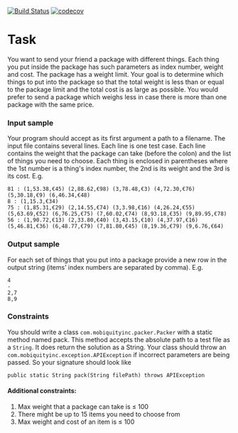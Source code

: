 [![Build Status](https://api.travis-ci.org/stankevichevg/package-challenge.svg?branch=master)](https://travis-ci.org/stankevichevg/package-challenge)
[![codecov](https://codecov.io/gh/stankevichevg/package-challenge/branch/master/graph/badge.svg)](https://codecov.io/gh/stankevichevg/package-challenge)

# Task

You want to send your friend a package with different things.
Each thing you put inside the package has such parameters as index number, weight and cost. The package has a weight limit. Your goal is to determine which things to put into the package so that the total weight is less than or equal to the package limit and the total cost is as large as possible.
You would prefer to send a package which weighs less in case there is more than one package with the same price.

### Input sample

Your program should accept as its first argument a path to a filename. The input file contains several lines. Each line is one test case.
Each line contains the weight that the package can take (before the colon) and the list of things you need to choose. Each thing is enclosed in parentheses where the 1st number is a thing's index number, the 2nd is its weight and the 3rd is its cost. E.g.

```
81 : (1,53.38,€45) (2,88.62,€98) (3,78.48,€3) (4,72.30,€76) (5,30.18,€9) (6,46.34,€48)
8 : (1,15.3,€34)
75 : (1,85.31,€29) (2,14.55,€74) (3,3.98,€16) (4,26.24,€55) (5,63.69,€52) (6,76.25,€75) (7,60.02,€74) (8,93.18,€35) (9,89.95,€78)
56 : (1,90.72,€13) (2,33.80,€40) (3,43.15,€10) (4,37.97,€16) (5,46.81,€36) (6,48.77,€79) (7,81.80,€45) (8,19.36,€79) (9,6.76,€64)
```

### Output sample

For each set of things that you put into a package provide a new row in the output string (items’ index numbers are separated by comma). E.g.

```
4
-
2,7
8,9
```

### Constraints

You should write a class `com.mobiquityinc.packer.Packer` with a static method named pack. This method accepts the absolute path to a test file as a `String`. It does return the solution as a String.
Your class should throw an `com.mobiquityinc.exception.APIException` if incorrect parameters are being passed. So your signature should look like

`public static String pack(String filePath) throws APIException`

#### Additional constraints:

1. Max weight that a package can take is ≤ 100
2. There might be up to 15 items you need to choose from
3. Max weight and cost of an item is ≤ 100

